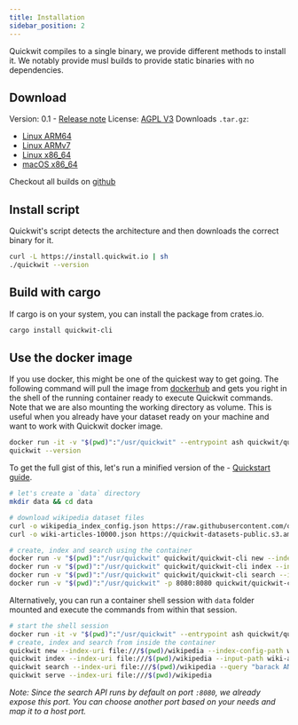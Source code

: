 ```yaml
---
title: Installation
sidebar_position: 2
---
```


Quickwit compiles to a single binary, we provide different methods to install it.
We notably provide musl builds to provide static binaries with no dependencies. 


## Download

Version: 0.1 - [Release note](https://github.com/quickwit-inc/quickwit/releases/tag/v0.1.0)
License: [AGPL V3](https://github.com/quickwit-inc/quickwit/blob/main/LICENSE.md)
Downloads `.tar.gz`:
- [Linux ARM64](https://github.com/quickwit-inc/quickwit/releases/download/v0.1.0/quickwit-v0.1.0-aarch64-unknown-linux-gnu.tar.gz)
- [Linux ARMv7](https://github.com/quickwit-inc/quickwit/releases/download/v0.1.0/quickwit-v0.1.0-armv7-unknown-linux-gnueabihf.tar.gz)
- [Linux x86_64](https://github.com/quickwit-inc/quickwit/releases/download/v0.1.0/quickwit-v0.1.0-x86_64-unknown-linux-gnu.tar.gz)
- [macOS x86_64](https://github.com/quickwit-inc/quickwit/releases/download/v0.1.0/quickwit-v0.1.0-x86_64-apple-darwin.tar.gz)

Checkout all builds on [github](https://github.com/quickwit-inc/quickwit/releases)

## Install script

Quickwit's script detects the architecture and then downloads the correct binary for it.

```bash
curl -L https://install.quickwit.io | sh
./quickwit --version
```

## Build with cargo

If cargo is on your system, you can install the package from crates.io.

```bash
cargo install quickwit-cli
```

## Use the docker image

If you use docker, this might be one of the quickest way to get going. 
The following command will pull the image from [dockerhub](https://hub.docker.com/r/quickwit/quickwit-cli)
and gets you right in the shell of the running container ready to execute Quickwit commands. 
Note that we are also mounting the working directory as volume. This is useful when you already have your dataset ready on your machine and want to work with Quickwit docker image.

```bash
docker run -it -v "$(pwd)":"/usr/quickwit" --entrypoint ash quickwit/quickwit-cli
quickwit --version
```

To get the full gist of this, let's run a minified version of the - [Quickstart guide](./quickstart.md).

```bash
# let's create a `data` directory
mkdir data && cd data

# download wikipedia dataset files
curl -o wikipedia_index_config.json https://raw.githubusercontent.com/quickwit-inc/quickwit/main/examples/index_configs/wikipedia_index_config.json
curl -o wiki-articles-10000.json https://quickwit-datasets-public.s3.amazonaws.com/wiki-articles-10000.json

# create, index and search using the container 
docker run -v "$(pwd)":"/usr/quickwit" quickwit/quickwit-cli new --index-uri file:///usr/quickwit/wikipedia --index-config-path wikipedia_index_config.json
docker run -v "$(pwd)":"/usr/quickwit" quickwit/quickwit-cli index --index-uri file:///usr/quickwit/wikipedia --input-path wiki-articles-10000.json
docker run -v "$(pwd)":"/usr/quickwit" quickwit/quickwit-cli search --index-uri file:///usr/quickwit/wikipedia --query "barack obama"
docker run -v "$(pwd)":"/usr/quickwit" -p 8080:8080 quickwit/quickwit-cli serve --index-uri file:///usr/quickwit/wikipedia 
```

Alternatively, you can run a container shell session with `data` folder mounted and execute the commands from within that session.

```bash
# start the shell session
docker run -it -v "$(pwd)":"/usr/quickwit" --entrypoint ash quickwit/quickwit-cli
# create, index and search from inside the container 
quickwit new --index-uri file:///$(pwd)/wikipedia --index-config-path wikipedia_index_config.json
quickwit index --index-uri file:///$(pwd)/wikipedia --input-path wiki-articles-10000.json
quickwit search --index-uri file:///$(pwd)/wikipedia --query "barack AND obama"
quickwit serve --index-uri file:///$(pwd)/wikipedia
```

*Note: Since the search API runs by default on port `:8080`, we already expose this port. 
You can choose another port based on your needs and map it to a host port.*
